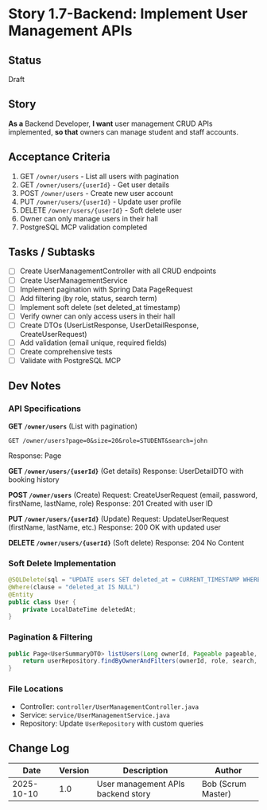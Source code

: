 # Story 1.7-Backend: Implement User Management APIs

## Status
Draft

## Story
**As a** Backend Developer,
**I want** user management CRUD APIs implemented,
**so that** owners can manage student and staff accounts.

## Acceptance Criteria
1. GET `/owner/users` - List all users with pagination
2. GET `/owner/users/{userId}` - Get user details
3. POST `/owner/users` - Create new user account
4. PUT `/owner/users/{userId}` - Update user profile
5. DELETE `/owner/users/{userId}` - Soft delete user
6. Owner can only manage users in their hall
7. PostgreSQL MCP validation completed

## Tasks / Subtasks
- [ ] Create UserManagementController with all CRUD endpoints
- [ ] Create UserManagementService
- [ ] Implement pagination with Spring Data PageRequest
- [ ] Add filtering (by role, status, search term)
- [ ] Implement soft delete (set deleted_at timestamp)
- [ ] Verify owner can only access users in their hall
- [ ] Create DTOs (UserListResponse, UserDetailResponse, CreateUserRequest)
- [ ] Add validation (email unique, required fields)
- [ ] Create comprehensive tests
- [ ] Validate with PostgreSQL MCP

## Dev Notes

### API Specifications

**GET `/owner/users`** (List with pagination)
```
GET /owner/users?page=0&size=20&role=STUDENT&search=john
```
Response: Page<UserSummaryDTO>

**GET `/owner/users/{userId}`** (Get details)
Response: UserDetailDTO with booking history

**POST `/owner/users`** (Create)
Request: CreateUserRequest (email, password, firstName, lastName, role)
Response: 201 Created with user ID

**PUT `/owner/users/{userId}`** (Update)
Request: UpdateUserRequest (firstName, lastName, etc.)
Response: 200 OK with updated user

**DELETE `/owner/users/{userId}`** (Soft delete)
Response: 204 No Content

### Soft Delete Implementation
```java
@SQLDelete(sql = "UPDATE users SET deleted_at = CURRENT_TIMESTAMP WHERE id = ?")
@Where(clause = "deleted_at IS NULL")
@Entity
public class User {
    private LocalDateTime deletedAt;
}
```

### Pagination & Filtering
```java
public Page<UserSummaryDTO> listUsers(Long ownerId, Pageable pageable, String role, String search) {
    return userRepository.findByOwnerAndFilters(ownerId, role, search, pageable);
}
```

### File Locations
- Controller: `controller/UserManagementController.java`
- Service: `service/UserManagementService.java`
- Repository: Update `UserRepository` with custom queries

## Change Log
| Date | Version | Description | Author |
|------|---------|-------------|--------|
| 2025-10-10 | 1.0 | User management APIs backend story | Bob (Scrum Master) |
